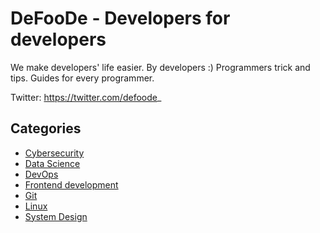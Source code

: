 # DeFooDe - Developers for developers 

We make developers' life easier. By developers :) Programmers trick and tips. Guides for every programmer.

Twitter: https://twitter.com/defoode_

## Categories
- [Cybersecurity](./categories/cybersecurity/README.md)
- [Data Science](./categories/data_science/README.md)
- [DevOps](./categories/devops/README.md)
- [Frontend development](./categories/frontend_development/README.md)
- [Git](./categories/git/README.md)
- [Linux](./categories/linux/README.md)
- [System Design](./categories/system_design/README.md)

